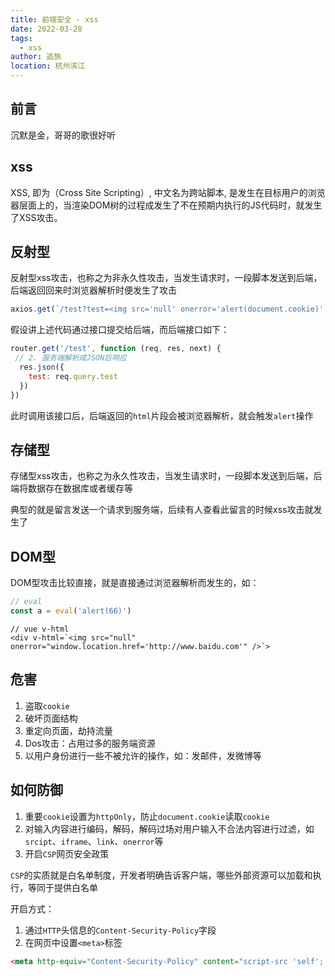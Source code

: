```yaml
---
title: 前端安全 - xss
date: 2022-03-28
tags: 
  - xss
author: 追旅
location: 杭州滨江
---
```


## 前言

沉默是金，哥哥的歌很好听

## xss

XSS, 即为（Cross Site Scripting）, 中文名为跨站脚本, 是发生在目标用户的浏览器层面上的，当渲染DOM树的过程成发生了不在预期内执行的JS代码时，就发生了XSS攻击。

## 反射型

反射型xss攻击，也称之为非永久性攻击，当发生请求时，一段脚本发送到后端，后端返回回来时浏览器解析时便发生了攻击

```js
axios.get(`/test?test=<img src='null' onerror='alert(document.cookie)' />`)
```

假设讲上述代码通过接口提交给后端，而后端接口如下：

```js
router.get('/test', function (req, res, next) {
 // 2. 服务端解析成JSON后响应
  res.json({
    test: req.query.test
  })
})
```

此时调用该接口后，后端返回的```html```片段会被浏览器解析，就会触发```alert```操作

## 存储型

存储型xss攻击，也称之为永久性攻击，当发生请求时，一段脚本发送到后端，后端将数据存在数据库或者缓存等

典型的就是留言发送一个请求到服务端，后续有人查看此留言的时候xss攻击就发生了


## DOM型

DOM型攻击比较直接，就是直接通过浏览器解析而发生的，如：

```js
// eval
const a = eval('alert(66)')

```

```vue
// vue v-html
<div v-html=`<img src="null" onerror="window.location.href='http://www.baidu.com'" />`>
```

## 危害

1. 盗取```cookie```
2. 破坏页面结构
3. 重定向页面，劫持流量
4. Dos攻击：占用过多的服务端资源
5. 以用户身份进行一些不被允许的操作，如：发邮件，发微博等

## 如何防御

1. 重要```cookie```设置为```httpOnly```，防止```document.cookie```读取```cookie```
2. 对输入内容进行编码，解码，解码过场对用户输入不合法内容进行过滤，如```srcipt```、```iframe```、```link```、```onerror```等
3. 开启```CSP```网页安全政策

```CSP```的实质就是白名单制度，开发者明确告诉客户端，哪些外部资源可以加载和执行，等同于提供白名单

开启方式：

1. 通过```HTTP```头信息的```Content-Security-Policy```字段
2. 在网页中设置```<meta>```标签

```html
<meta http-equiv="Content-Security-Policy" content="script-src 'self'; object-src 'none'; style-src cdn.example.org third-party.org; child-src https:">
```

